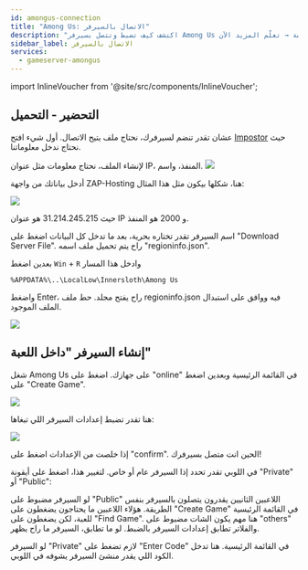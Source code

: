 ```yaml
---
id: amongus-connection
title: "Among Us: الاتصال بالسيرفر"
description: "اكتشف كيف تضبط وتتصل بسيرفر Among Us الخاص بك لتجربة لعب جماعية سلسة → تعلّم المزيد الآن"
sidebar_label: الاتصال بالسيرفر
services:
  - gameserver-amongus
---
```


import InlineVoucher from '@site/src/components/InlineVoucher';

<InlineVoucher />

## التحضير - التحميل

عشان تقدر تنضم لسيرفرك، نحتاج ملف يتيح الاتصال.
أول شيء افتح [Impostor](https://impostor.github.io/Impostor/) حيث نحتاج ندخل معلوماتنا.

لإنشاء الملف، نحتاج معلومات مثل عنوان IP، المنفذ، واسم.
![](https://screensaver01.zap-hosting.com/index.php/s/bQ7KzTAJcbAsLJd/preview)

أدخل بياناتك من واجهة ZAP-Hosting هنا، شكلها بيكون مثل هذا المثال:

![](https://screensaver01.zap-hosting.com/index.php/s/7scfddD5WPFr25b/preview)

حيث 31.214.245.215 هو عنوان IP و 2000 هو المنفذ.

اسم السيرفر تقدر تختاره بحرية، بعد ما تدخل كل البيانات اضغط على "Download Server File".
راح يتم تحميل ملف اسمه "regioninfo.json".

بعدين اضغط `Win` + `R` وادخل هذا المسار

```
%APPDATA%\..\LocalLow\Innersloth\Among Us
```

واضغط Enter، راح يفتح مجلد. حط ملف regioninfo.json فيه ووافق على استبدال الملف الموجود.

![](https://screensaver01.zap-hosting.com/index.php/s/KTrfij6ww64DPCq/preview)


## إنشاء السيرفر "داخل اللعبة"

شغل Among Us على جهازك.
اضغط على "online" في القائمة الرئيسية وبعدين اضغط على "Create Game".

![](https://screensaver01.zap-hosting.com/index.php/s/SfMwr82R9BbDK2P/preview)

هنا تقدر تضبط إعدادات السيرفر اللي تبغاها:

![](https://screensaver01.zap-hosting.com/index.php/s/imzCR9WZenyrTSX/preview)

إذا خلصت من الإعدادات اضغط على "confirm".
الحين انت متصل بسيرفرك!

في اللوبي تقدر تحدد إذا السيرفر عام أو خاص.
لتغيير هذا، اضغط على أيقونة "Private" أو "Public":

لو السيرفر مضبوط على "Public" اللاعبين الثانيين يقدرون يتصلون بالسيرفر بنفس الطريقة.
هؤلاء اللاعبين ما يحتاجون يضغطون على "Create Game" في القائمة الرئيسية للعبة، لكن يضغطون على "Find Game".
هنا مهم يكون الشات مضبوط على "others" والفلاتر تطابق إعدادات السيرفر بالضبط.
لو ما تطابق، السيرفر ما راح يظهر.

لو السيرفر "Private" لازم تضغط على "Enter Code" في القائمة الرئيسية.
هنا تدخل الكود اللي يقدر منشئ السيرفر يشوفه في اللوبي.


<InlineVoucher />
